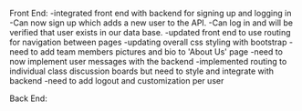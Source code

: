 Front End:
-integrated front end with backend for signing up and logging in
-Can now sign up which adds a new user to the API.
-Can log in and will be verified that user exists in our data base.
-updated front end to use routing for navigation between pages
-updating overall css styling with bootstrap
-need to add team members pictures and bio to 'About Us' page
-need to now implement user messages with the backend
-implemented routing to individual class discussion boards but need to style and integrate with backend
-need to add logout and customization per user


Back End:
